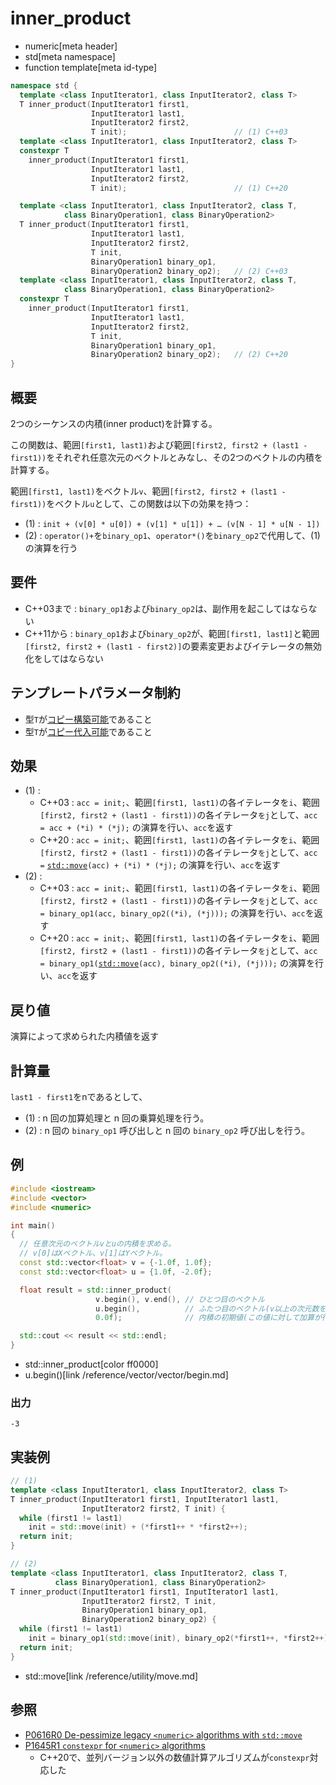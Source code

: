 # inner_product
* numeric[meta header]
* std[meta namespace]
* function template[meta id-type]

```cpp
namespace std {
  template <class InputIterator1, class InputIterator2, class T>
  T inner_product(InputIterator1 first1,
                  InputIterator1 last1,
                  InputIterator2 first2,
                  T init);                        // (1) C++03
  template <class InputIterator1, class InputIterator2, class T>
  constexpr T
    inner_product(InputIterator1 first1,
                  InputIterator1 last1,
                  InputIterator2 first2,
                  T init);                        // (1) C++20

  template <class InputIterator1, class InputIterator2, class T,
            class BinaryOperation1, class BinaryOperation2>
  T inner_product(InputIterator1 first1,
                  InputIterator1 last1,
                  InputIterator2 first2,
                  T init,
                  BinaryOperation1 binary_op1,
                  BinaryOperation2 binary_op2);   // (2) C++03
  template <class InputIterator1, class InputIterator2, class T,
            class BinaryOperation1, class BinaryOperation2>
  constexpr T
    inner_product(InputIterator1 first1,
                  InputIterator1 last1,
                  InputIterator2 first2,
                  T init,
                  BinaryOperation1 binary_op1,
                  BinaryOperation2 binary_op2);   // (2) C++20
}
```

## 概要
2つのシーケンスの内積(inner product)を計算する。

この関数は、範囲`[first1, last1)`および範囲`[first2, first2 + (last1 - first1))`をそれぞれ任意次元のベクトルとみなし、その2つのベクトルの内積を計算する。

範囲`[first1, last1)`をベクトル`v`、範囲`[first2, first2 + (last1 - first1))`をベクトル`u`として、この関数は以下の効果を持つ：

- (1) : `init + (v[0] * u[0]) + (v[1] * u[1]) + … (v[N - 1] * u[N - 1])`
- (2) : `operator()+`を`binary_op1`、`operator*()`を`binary_op2`で代用して、(1)の演算を行う


## 要件
- C++03まで : `binary_op1`および`binary_op2`は、副作用を起こしてはならない
- C++11から : `binary_op1`および`binary_op2`が、範囲`[first1, last1]`と範囲`[first2, first2 + (last1 - first2)]`の要素変更およびイテレータの無効化をしてはならない


## テンプレートパラメータ制約
- 型`T`が[コピー構築可能](/reference/concepts/copy_constructible.md)であること
- 型`T`が[コピー代入可能](/reference/type_traits/is_copy_assignable.md)であること


## 効果
- (1) :
    - C++03 : `acc = init;`、範囲`[first1, last1)`の各イテレータを`i`、範囲`[first2, first2 + (last1 - first1))`の各イテレータ`をj`として、`acc = acc + (*i) * (*j);` の演算を行い、`acc`を返す
    - C++20 : `acc = init;`、範囲`[first1, last1)`の各イテレータを`i`、範囲`[first2, first2 + (last1 - first1))`の各イテレータ`をj`として、`acc =` [`std::move`](/reference/utility/move.md)`(acc) + (*i) * (*j);` の演算を行い、`acc`を返す
- (2) :
    - C++03 : `acc = init;`、範囲`[first1, last1)`の各イテレータを`i`、範囲`[first2, first2 + (last1 - first1))`の各イテレータ`をj`として、`acc = binary_op1(acc, binary_op2((*i), (*j)));` の演算を行い、`acc`を返す
    - C++20 : `acc = init;`、範囲`[first1, last1)`の各イテレータを`i`、範囲`[first2, first2 + (last1 - first1))`の各イテレータ`をj`として、`acc = binary_op1(`[`std::move`](/reference/utility/move.md)`(acc), binary_op2((*i), (*j)));` の演算を行い、`acc`を返す


## 戻り値
演算によって求められた内積値を返す


## 計算量
`last1 - first1`をnであるとして、

- (1) : n 回の加算処理と n 回の乗算処理を行う。
- (2) : n 回の `binary_op1` 呼び出しと n 回の `binary_op2` 呼び出しを行う。


## 例
```cpp example
#include <iostream>
#include <vector>
#include <numeric>

int main()
{
  // 任意次元のベクトルvとuの内積を求める。
  // v[0]はXベクトル、v[1]はYベクトル。
  const std::vector<float> v = {-1.0f, 1.0f};
  const std::vector<float> u = {1.0f, -2.0f};

  float result = std::inner_product(
                   v.begin(), v.end(), // ひとつ目のベクトル
                   u.begin(),          // ふたつ目のベクトル(v以上の次元数を持つこと)
                   0.0f);              // 内積の初期値(この値に対して加算が行われる)

  std::cout << result << std::endl;
}
```
* std::inner_product[color ff0000]
* u.begin()[link /reference/vector/vector/begin.md]

### 出力
```
-3
```


## 実装例
```cpp
// (1)
template <class InputIterator1, class InputIterator2, class T>
T inner_product(InputIterator1 first1, InputIterator1 last1,
                InputIterator2 first2, T init) {
  while (first1 != last1)
    init = std::move(init) + (*first1++ * *first2++);
  return init;
}

// (2)
template <class InputIterator1, class InputIterator2, class T,
          class BinaryOperation1, class BinaryOperation2>
T inner_product(InputIterator1 first1, InputIterator1 last1,
                InputIterator2 first2, T init,
                BinaryOperation1 binary_op1,
                BinaryOperation2 binary_op2) {
  while (first1 != last1)
    init = binary_op1(std::move(init), binary_op2(*first1++, *first2++));
  return init;
}
```
* std::move[link /reference/utility/move.md]


## 参照
- [P0616R0 De-pessimize legacy `<numeric>` algorithms with `std::move`](http://www.open-std.org/jtc1/sc22/wg21/docs/papers/2017/p0616r0.pdf)
- [P1645R1 `constexpr` for `<numeric>` algorithms](http://www.open-std.org/jtc1/sc22/wg21/docs/papers/2019/p1645r1.html)
    - C++20で、並列バージョン以外の数値計算アルゴリズムが`constexpr`対応した
